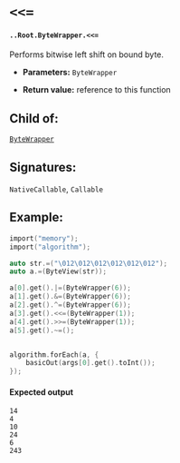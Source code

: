 # `<<=`

#### `..Root.ByteWrapper.<<=`

Performs bitwise left shift on bound byte.

* **Parameters:** `ByteWrapper`

* **Return value:** reference to this function

## Child of:

[`ByteWrapper`](docs..Root.ByteWrapper.md)

## Signatures:

`NativeCallable`, `Callable`

## Example:

```c
import("memory");
import("algorithm");

auto str.=("\012\012\012\012\012\012");
auto a.=(ByteView(str));

a[0].get().|=(ByteWrapper(6));
a[1].get().&=(ByteWrapper(6));
a[2].get().^=(ByteWrapper(6));
a[3].get().<<=(ByteWrapper(1));
a[4].get().>>=(ByteWrapper(1));
a[5].get().~=();


algorithm.forEach(a, {
    basicOut(args[0].get().toInt());
});
```

#### Expected output

```
14
4
10
24
6
243
```